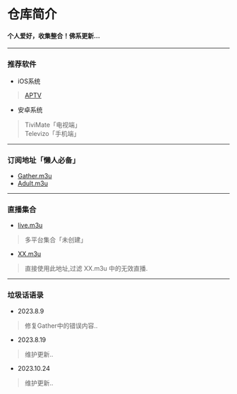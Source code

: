 
# 仓库简介
#### 个人爱好，收集整合！佛系更新…
---
### 推荐软件  
* iOS系统  
>[APTV](https://apps.apple.com/cn/app/aptv/id1630403500​)
* 安卓系统  
>TiviMate「电视端」  
>Televizo「手机端」    
---
### 订阅地址「懒人必备」
* [Gather.m3u](https://raw.githubusercontent.com/YanG-1989/m3u/main/Gather.m3u)  
* [Adult.m3u](https://raw.githubusercontent.com/YanG-1989/m3u/main/Adult.m3u)
---
### 直播集合  
* [live.m3u](https://raw.githubusercontent.com/YanG-1989/m3u/main/live.m3u)  
>多平台集合「未创建」
* [XX.m3u](https://tv.iill.top/xx)  
>直接使用此地址,过滤 XX.m3u 中的无效直播.
---
### 垃圾话语录
* 2023.8.9
>修复Gather中的错误内容..
* 2023.8.19
>维护更新..
* 2023.10.24
>维护更新..
